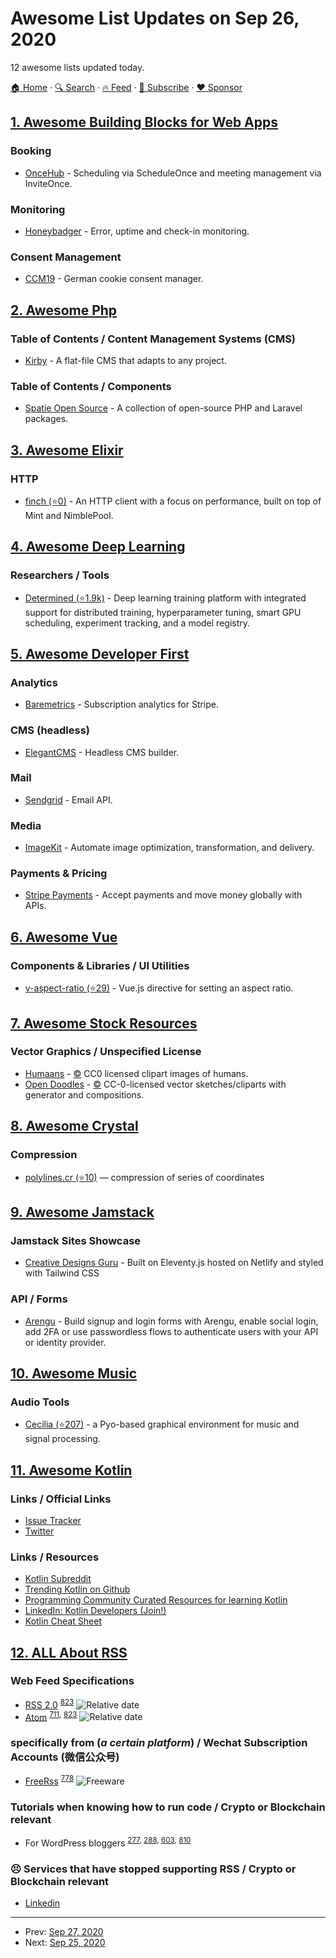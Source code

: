 # Awesome List Updates on Sep 26, 2020

12 awesome lists updated today.

[🏠 Home](/README.md) · [🔍 Search](https://www.trackawesomelist.com/search/) · [🔥 Feed](https://www.trackawesomelist.com/rss.xml) · [📮 Subscribe](https://trackawesomelist.us17.list-manage.com/subscribe?u=d2f0117aa829c83a63ec63c2f&id=36a103854c) · [❤️  Sponsor](https://github.com/sponsors/theowenyoung)



## [1. Awesome Building Blocks for Web Apps](/content/componently-com/awesome-building-blocks-for-web-apps/README.md)

### Booking

*   [OnceHub](https://www.oncehub.com/) - Scheduling via ScheduleOnce and meeting management via InviteOnce.

### Monitoring

*   [Honeybadger](https://www.honeybadger.io/) - Error, uptime and check-in monitoring.

### Consent Management

*   [CCM19](https://www.ccm19.de/) - German cookie consent manager.

## [2. Awesome Php](/content/ziadoz/awesome-php/README.md)

### Table of Contents / Content Management Systems (CMS)

*   [Kirby](https://getkirby.com/) - A flat-file CMS that adapts to any project.

### Table of Contents / Components

*   [Spatie Open Source](https://spatie.be/open-source) - A collection of open-source PHP and Laravel packages.

## [3. Awesome Elixir](/content/h4cc/awesome-elixir/README.md)

### HTTP

*   [finch (⭐0)](https://github.com/keathley/finch) - An HTTP client with a focus on performance, built on top of Mint and NimblePool.

## [4. Awesome Deep Learning](/content/ChristosChristofidis/awesome-deep-learning/README.md)

### Researchers / Tools

*   [Determined (⭐1.9k)](https://github.com/determined-ai/determined) - Deep learning training platform with integrated support for distributed training, hyperparameter tuning, smart GPU scheduling, experiment tracking, and a model registry.

## [5. Awesome Developer First](/content/agamm/awesome-developer-first/README.md)

### Analytics

*   [Baremetrics](https://baremetrics.com/) - Subscription analytics for Stripe.

### CMS (headless)

*   [ElegantCMS](https://www.elegantcms.io/) - Headless CMS builder.

### Mail

*   [Sendgrid](https://sendgrid.com/) - Email API.

### Media

*   [ImageKit](https://imagekit.io/) - Automate image optimization, transformation, and delivery.

### Payments & Pricing

*   [Stripe Payments](https://stripe.com/payments) - Accept payments and move money globally with APIs.

## [6. Awesome Vue](/content/vuejs/awesome-vue/README.md)

### Components & Libraries / UI Utilities

*   [v-aspect-ratio (⭐29)](https://github.com/andrewvasilchuk/v-aspect-ratio) - Vue.js directive for setting an aspect ratio.

## [7. Awesome Stock Resources](/content/neutraltone/awesome-stock-resources/README.md)

### Vector Graphics / Unspecified License

*   [Humaans](https://www.humaaans.com/) - [:copyright:](https://creativecommons.org/share-your-work/public-domain/cc0/) CC0 licensed clipart images of humans.
*   [Open Doodles](https://www.opendoodles.com) - [:copyright:](http://creativecommons.org/publicdomain/zero/1.0/) CC-0-licensed vector sketches/cliparts with generator and compositions.

## [8. Awesome Crystal](/content/veelenga/awesome-crystal/README.md)

### Compression

*   [polylines.cr (⭐10)](https://github.com/BuonOmo/polylines.cr) — compression of series of coordinates

## [9. Awesome Jamstack](/content/automata/awesome-jamstack/README.md)

### Jamstack Sites Showcase

*   [Creative Designs Guru](https://creativedesignsguru.com) - Built on Eleventy.js hosted on Netlify and styled with Tailwind CSS

### API / Forms

*   [Arengu](https://www.arengu.com) - Build signup and login forms with Arengu, enable social login, add 2FA or use passwordless flows to authenticate users with your API or identity provider.

## [10. Awesome Music](/content/ciconia/awesome-music/README.md)

### Audio Tools

*   [Cecilia (⭐207)](https://github.com/belangeo/cecilia5) - a Pyo-based graphical environment for music and signal processing.

## [11. Awesome Kotlin](/content/KotlinBy/awesome-kotlin/README.md)

### Links / Official Links

*   [Issue Tracker](https://youtrack.jetbrains.com/issues/KT)
*   [Twitter](https://twitter.com/kotlin)

### Links / Resources

*   [Kotlin Subreddit](https://www.reddit.com/r/Kotlin/)
*   [Trending Kotlin on Github](https://github.com/trending?l=kotlin)
*   [Programming Community Curated Resources for learning Kotlin](https://hackr.io/tutorials/learn-kotlin)
*   [LinkedIn: Kotlin Developers (Join!)](https://www.linkedin.com/groups/7417237/profile)
*   [Kotlin Cheat Sheet](https://speakerdeck.com/agiuliani/kotlin-cheat-sheet)

## [12. ALL About RSS](/content/AboutRSS/ALL-about-RSS/README.md)

### Web Feed Specifications

*   [RSS 2.0](https://www.rssboard.org/rss-specification) <sup>[823](https://t.me/s/aboutrss/823)</sup> ![Relative date](https://img.shields.io/date/1032350400?style=flat\&logo=RSS\&label=Published\&color=orange)
*   [Atom](http://www.atomenabled.org/) <sup>[711](https://t.me/s/aboutrss/711), [823](https://t.me/s/aboutrss/823)</sup> ![Relative date](https://img.shields.io/date/1121342400?style=flat\&logo=atom\&label=Released\&color=skyblue)

### specifically from (*a certain platform*) / Wechat Subscription Accounts (微信公众号)

*   [FreeRss](http://www.freerss.top/) <sup>[778](https://t.me/s/aboutrss/778)</sup> ![Freeware](https://github.com/AboutRSS/ALL-about-RSS/raw/master/media/icons8-one-free-16.png)

### Tutorials when knowing how to run code / Crypto or Blockchain relevant

*   For WordPress bloggers <sup>[277](https://t.me/s/aboutrss/277), [288](https://t.me/s/aboutrss/288), [603](https://t.me/s/aboutrss/603), [810](https://t.me/s/aboutrss/810)</sup>

### 😣 Services that have stopped supporting RSS / Crypto or Blockchain relevant

*   [Linkedin](https://thenextweb.com/insider/2013/12/13/linkedin-will-kill-rss-support-december-19/)

---

- Prev: [Sep 27, 2020](/content/2020/09/27/README.md)
- Next: [Sep 25, 2020](/content/2020/09/25/README.md)
